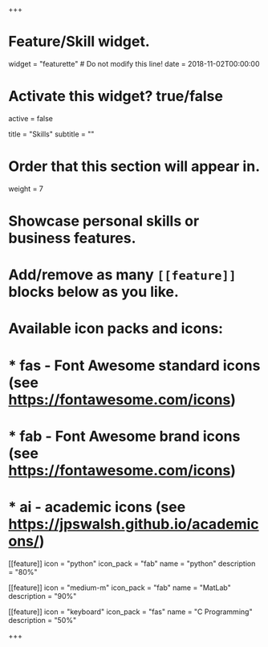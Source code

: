 +++
# Feature/Skill widget.
widget = "featurette"  # Do not modify this line!
date = 2018-11-02T00:00:00

# Activate this widget? true/false
active = false

title = "Skills"
subtitle = ""

# Order that this section will appear in.
weight = 7

# Showcase personal skills or business features.
# 
# Add/remove as many `[[feature]]` blocks below as you like.
# 
# Available icon packs and icons:
# * fas - Font Awesome standard icons (see https://fontawesome.com/icons)
# * fab - Font Awesome brand icons (see https://fontawesome.com/icons)
# * ai - academic icons (see https://jpswalsh.github.io/academicons/)

[[feature]]
  icon = "python"
  icon_pack = "fab"
  name = "python"
  description = "80%"

[[feature]]
  icon = "medium-m"
  icon_pack = "fab"
  name = "MatLab"
  description = "90%"
  
[[feature]]
  icon = "keyboard"
  icon_pack = "fas"
  name = "C Programming"
  description = "50%"  

+++
